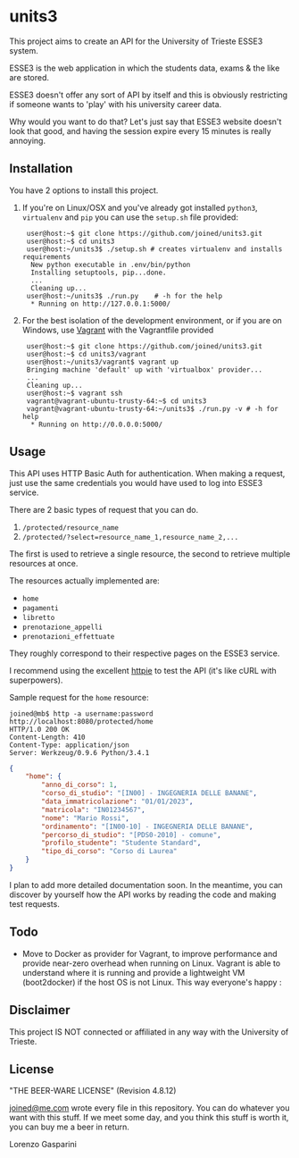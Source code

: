 units3
======
This project aims to create an API for the University of Trieste ESSE3 system.

ESSE3 is the web application in which the students data, exams & the like are stored.

ESSE3 doesn't offer any sort of API by itself and this is obviously
restricting if someone wants to 'play' with his university career data.

Why would you want to do that? Let's just say that ESSE3 website doesn't look that good, and having the session expire every 15 minutes is really annoying.

## Installation

You have 2 options to install this project.

1. If you're on Linux/OSX and you've already got installed `python3`, `virtualenv` and `pip` you can use the `setup.sh` file provided:


        user@host:~$ git clone https://github.com/joined/units3.git
        user@host:~$ cd units3
        user@host:~/units3$ ./setup.sh # creates virtualenv and installs requirements
         New python executable in .env/bin/python
         Installing setuptools, pip...done.
         ...
         Cleaning up...
        user@host:~/units3$ ./run.py    # -h for the help
         * Running on http://127.0.0.1:5000/

2. For the best isolation of the development environment, or if you are on Windows, use [Vagrant](http://vagrantup.com) with the Vagrantfile provided

        user@host:~$ git clone https://github.com/joined/units3.git
        user@host:~$ cd units3/vagrant
        user@host:~/units3/vagrant$ vagrant up
        Bringing machine 'default' up with 'virtualbox' provider...
        ...
        Cleaning up...
        user@host:~$ vagrant ssh
        vagrant@vagrant-ubuntu-trusty-64:~$ cd units3
        vagrant@vagrant-ubuntu-trusty-64:~/units3$ ./run.py -v # -h for help
         * Running on http://0.0.0.0:5000/

## Usage
This API uses HTTP Basic Auth for authentication. When making a request, just use
the same credentials you would have used to log into ESSE3 service.

There are 2 basic types of request that you can do.

1. `/protected/resource_name`
2. `/protected/?select=resource_name_1,resource_name_2,...`

The first is used to retrieve a single resource, the second to retrieve multiple resources at once.

The resources actually implemented are:

+ `home`
+ `pagamenti`
+ `libretto`
+ `prenotazione_appelli`
+ `prenotazioni_effettuate`

They roughly correspond to their respective pages on the ESSE3 service.

I recommend using the excellent [httpie](https://github.com/jakubroztocil/httpie) to test the API (it's like cURL with superpowers). 

Sample request for the `home` resource:

```
joined@mb$ http -a username:password http://localhost:8080/protected/home
HTTP/1.0 200 OK
Content-Length: 410
Content-Type: application/json
Server: Werkzeug/0.9.6 Python/3.4.1
```

```json
{
    "home": {
        "anno_di_corso": 1,
        "corso_di_studio": "[IN00] - INGEGNERIA DELLE BANANE",
        "data_immatricolazione": "01/01/2023",
        "matricola": "IN01234567",
        "nome": "Mario Rossi",
        "ordinamento": "[IN00-10] - INGEGNERIA DELLE BANANE",
        "percorso_di_studio": "[PDS0-2010] - comune",
        "profilo_studente": "Studente Standard",
        "tipo_di_corso": "Corso di Laurea"
    }
}
```

I plan to add more detailed documentation soon. In the meantime, you can discover
by yourself how the API works by reading the code and making test requests.

## Todo

+ Move to Docker as provider for Vagrant, to improve performance and provide near-zero overhead when running on Linux. Vagrant is able to understand where it is running and provide a lightweight VM (boot2docker) if the host OS is not Linux. This way everyone's happy :

## Disclaimer
This project IS NOT connected or affiliated in any way with the University of Trieste.

## License
"THE BEER-WARE LICENSE" (Revision 4.8.12)

<joined@me.com> wrote every file in this repository.
You can do whatever you want with this stuff.
If we meet some day, and you think this stuff is worth it, you can buy me a beer
in return.

Lorenzo Gasparini
